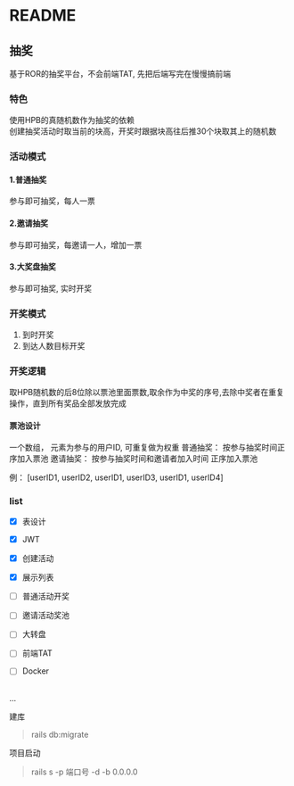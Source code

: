 # README

## 抽奖 

基于ROR的抽奖平台，不会前端TAT, 先把后端写完在慢慢搞前端

### 特色
使用HPB的真随机数作为抽奖的依赖\
创建抽奖活动时取当前的块高，开奖时跟据块高往后推30个块取其上的随机数

### 活动模式

#### 1.普通抽奖
参与即可抽奖，每人一票

#### 2.邀请抽奖
参与即可抽奖，每邀请一人，增加一票

#### 3.大奖盘抽奖
参与即可抽奖, 实时开奖

### 开奖模式
1. 到时开奖
2. 到达人数目标开奖

### 开奖逻辑
取HPB随机数的后8位除以票池里面票数,取余作为中奖的序号,去除中奖者在重复操作，直到所有奖品全部发放完成

#### 票池设计
一个数组， 元素为参与的用户ID, 可重复做为权重
普通抽奖： 按参与抽奖时间正序加入票池
邀请抽奖： 按参与抽奖时间和邀请者加入时间 正序加入票池

例： 
[userID1, userID2, userID1, userID3, userID1, userID4]
 
### list
 -[X] 表设计
 -[X] JWT
 -[X] 创建活动
 -[X] 展示列表
 -[ ] 普通活动开奖
 -[ ] 邀请活动奖池
 -[ ] 大转盘
 -[ ] 前端TAT
 -[ ] Docker
  

\
...

建库
> rails db:migrate

项目启动
> rails s -p 端口号 -d -b 0.0.0.0





